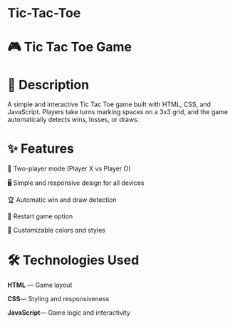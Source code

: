 # Tic-Tac-Toe

# 🎮 Tic Tac Toe Game
# 📌 Description
A simple and interactive Tic Tac Toe game built with HTML, CSS, and JavaScript.
Players take turns marking spaces on a 3x3 grid, and the game automatically detects wins, losses, or draws.

# ✨ Features
🎯 Two-player mode (Player X vs Player O)

🖥️ Simple and responsive design for all devices

🏆 Automatic win and draw detection

🔄 Restart game option

🎨 Customizable colors and styles

# 🛠️ Technologies Used
**HTML** — Game layout

**CSS**— Styling and responsiveness

**JavaScript**— Game logic and interactivity

